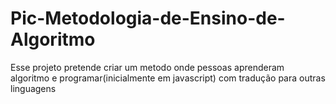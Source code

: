 # Pic-Metodologia-de-Ensino-de-Algoritmo
Esse projeto pretende criar um metodo onde pessoas aprenderam algoritmo e programar(inicialmente em javascript) com tradução para outras linguagens
